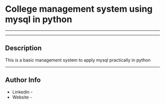 # College management system using mysql in python
---

---
## Description

This is a basic management system to apply mysql practically in python



---
## Author Info

- Linkedin - 
- Website - 
